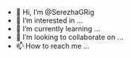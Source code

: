 - 👋 Hi, I’m @SerezhaGRig
- 👀 I’m interested in ...
- 🌱 I’m currently learning ...
- 💞️ I’m looking to collaborate on ...
- 📫 How to reach me ...

<!---
SerezhaGRig/SerezhaGRig is a ✨ special ✨ repository because its `README.md` (this file) appears on your GitHub profile.
You can click the Preview link to take a look at your changes.
--->
